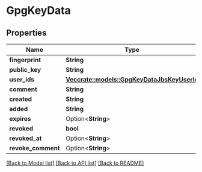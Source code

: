 # GpgKeyData

## Properties

Name | Type | Description | Notes
------------ | ------------- | ------------- | -------------
**fingerprint** | **String** |  | 
**public_key** | **String** |  | 
**user_ids** | [**Vec<crate::models::GpgKeyDataJbsKeyUserId>**](GpgKeyDataJbsKeyUserId.md) |  | 
**comment** | **String** |  | 
**created** | **String** |  | 
**added** | **String** |  | 
**expires** | Option<**String**> |  | [optional]
**revoked** | **bool** |  | 
**revoked_at** | Option<**String**> |  | [optional]
**revoke_comment** | Option<**String**> |  | [optional]

[[Back to Model list]](../README.md#documentation-for-models) [[Back to API list]](../README.md#documentation-for-api-endpoints) [[Back to README]](../README.md)


